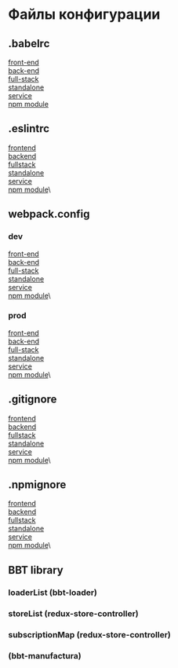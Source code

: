 # Файлы конфигурации

## .babelrc
[front-end](./configs/babel#front-end)\
[back-end](./configs/babel#back-endl)\
[full-stack](./configs/babel#full-stack)\
[standalone](./configs/babel#standalone)\
[service](./configs/babel#service)\
[npm module](./configs/babel#npm-module)

## .eslintrc
[frontend](./configs/eslint/frontend)\
[backend](./configs/eslint/backend)\
[fullstack](./configs/eslint/fullstack)\
[standalone](./configs/eslint/standalone)\
[service](./configs/eslint/service)\
[npm module](./configs/eslint/npm)\

## webpack.config
### dev
[front-end](./program-types/front-end/configs/webpack-dev)\
[back-end](./program-types/back-end/configs/webpack-dev)\
[full-stack](./program-types/full-stack/configs/webpack-dev)\
[standalone](./program-types/standalone/configs/webpack-dev)\
[service](./program-types/service/configs/webpack-dev)\
[npm module](./program-types/npm-module/configs/webpack-dev)\

### prod
[front-end](./program-types/front-end/configs/webpack-prod)\
[back-end](./program-types/back-end/configs/webpack-prod)\
[full-stack](./program-types/full-stack/configs/webpack-prod)\
[standalone](./program-types/standalone/configs/webpack-prod)\
[service](./program-types/service/configs/webpack-prod)\
[npm module](./program-types/npm-module/configs/webpack-prod)\

## .gitignore
[frontend](./configs/gitignore/frontend)\
[backend](./configs/gitignore/backend)\
[fullstack](./configs/gitignore/fullstack)\
[standalone](./configs/gitignore/standalone)\
[service](./configs/gitignore/service)\
[npm module](./configs/gitignore/npm)\

## .npmignore
[frontend](./configs/npmignore/frontend)\
[backend](./configs/npmignore/backend)\
[fullstack](./configs/npmignore/fullstack)\
[standalone](./configs/npmignore/standalone)\
[service](./configs/npmignore/service)\
[npm module](./configs/npmignore/npm)\

## BBT library

### loaderList (bbt-loader)

### storeList (redux-store-controller)
### subscriptionMap (redux-store-controller)

### (bbt-manufactura)